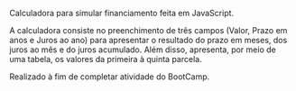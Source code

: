 Calculadora para simular financiamento feita em JavaScript. 

A calculadora consiste no preenchimento de três campos (Valor, Prazo em anos e Juros ao ano) para apresentar o resultado do prazo em meses, dos juros ao mês
e do juros acumulado. Além disso, apresenta, por meio de uma tabela, os valores da primeira à quinta parcela.

Realizado à fim de completar atividade do BootCamp.
